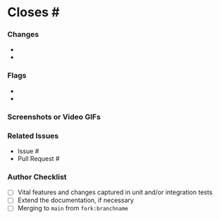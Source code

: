 <!--- Provide a formatted commit message describing this PR in the Title above -->

# Closes #<CORRESPONDING ISSUE NUMBER>
<!--- Provide an overall summary of the pull request -->

### Changes
<!--- More detailed and granular description of changes -->
<!--- These should likely be gathered from commit message summaries -->
- <ONE>
- <TWO>

### Flags
<!--- Provide context or concerns a reviewer should be aware of -->
- <ONE>
- <TWO>

### Screenshots or Video GIFs
<!--- Provide an easily accessible demonstration of the changes, if applicable -->

### Related Issues
- Issue #<NUMBER>
- Pull Request #<NUMBER>

### Author Checklist
- [ ] Vital features and changes captured in unit and/or integration tests
- [ ] Extend the documentation, if necessary
- [ ] Merging to `main` from `fork:branchname`
